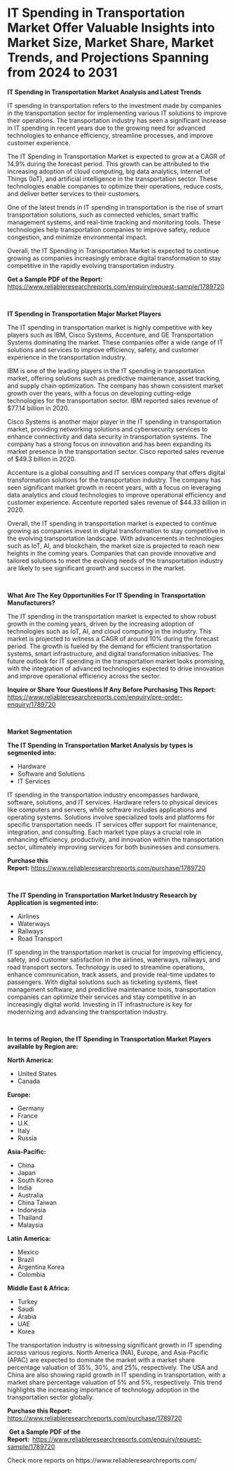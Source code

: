 <p><h1>IT Spending in Transportation Market Offer Valuable Insights into Market Size, Market Share, Market Trends, and Projections Spanning from 2024 to 2031</h1></p><p><strong>IT Spending in Transportation Market Analysis and Latest Trends</strong></p>
<p><p>IT spending in transportation refers to the investment made by companies in the transportation sector for implementing various IT solutions to improve their operations. The transportation industry has seen a significant increase in IT spending in recent years due to the growing need for advanced technologies to enhance efficiency, streamline processes, and improve customer experience.</p><p>The IT Spending in Transportation Market is expected to grow at a CAGR of 14.9% during the forecast period. This growth can be attributed to the increasing adoption of cloud computing, big data analytics, Internet of Things (IoT), and artificial intelligence in the transportation sector. These technologies enable companies to optimize their operations, reduce costs, and deliver better services to their customers.</p><p>One of the latest trends in IT spending in transportation is the rise of smart transportation solutions, such as connected vehicles, smart traffic management systems, and real-time tracking and monitoring tools. These technologies help transportation companies to improve safety, reduce congestion, and minimize environmental impact.</p><p>Overall, the IT Spending in Transportation Market is expected to continue growing as companies increasingly embrace digital transformation to stay competitive in the rapidly evolving transportation industry.</p></p>
<p><strong>Get a Sample PDF of the Report:&nbsp;</strong> <a href="https://www.reliableresearchreports.com/enquiry/request-sample/1789720">https://www.reliableresearchreports.com/enquiry/request-sample/1789720</a></p>
<p>&nbsp;</p>
<p><strong>IT Spending in Transportation Major Market Players</strong></p>
<p><p>The IT spending in transportation market is highly competitive with key players such as IBM, Cisco Systems, Accenture, and GE Transportation Systems dominating the market. These companies offer a wide range of IT solutions and services to improve efficiency, safety, and customer experience in the transportation industry.</p><p>IBM is one of the leading players in the IT spending in transportation market, offering solutions such as predictive maintenance, asset tracking, and supply chain optimization. The company has shown consistent market growth over the years, with a focus on developing cutting-edge technologies for the transportation sector. IBM reported sales revenue of $77.14 billion in 2020.</p><p>Cisco Systems is another major player in the IT spending in transportation market, providing networking solutions and cybersecurity services to enhance connectivity and data security in transportation systems. The company has a strong focus on innovation and has been expanding its market presence in the transportation sector. Cisco reported sales revenue of $49.3 billion in 2020.</p><p>Accenture is a global consulting and IT services company that offers digital transformation solutions for the transportation industry. The company has seen significant market growth in recent years, with a focus on leveraging data analytics and cloud technologies to improve operational efficiency and customer experience. Accenture reported sales revenue of $44.33 billion in 2020.</p><p>Overall, the IT spending in transportation market is expected to continue growing as companies invest in digital transformation to stay competitive in the evolving transportation landscape. With advancements in technologies such as IoT, AI, and blockchain, the market size is projected to reach new heights in the coming years. Companies that can provide innovative and tailored solutions to meet the evolving needs of the transportation industry are likely to see significant growth and success in the market.</p></p>
<p>&nbsp;</p>
<p><strong>What Are The Key Opportunities For IT Spending in Transportation Manufacturers?</strong></p>
<p><p>The IT spending in the transportation market is expected to show robust growth in the coming years, driven by the increasing adoption of technologies such as IoT, AI, and cloud computing in the industry. This market is projected to witness a CAGR of around 10% during the forecast period. The growth is fueled by the demand for efficient transportation systems, smart infrastructure, and digital transformation initiatives. The future outlook for IT spending in the transportation market looks promising, with the integration of advanced technologies expected to drive innovation and improve operational efficiency across the sector.</p></p>
<p><strong>Inquire or Share Your Questions If Any Before Purchasing This Report:</strong> <a href="https://www.reliableresearchreports.com/enquiry/pre-order-enquiry/1789720">https://www.reliableresearchreports.com/enquiry/pre-order-enquiry/1789720</a></p>
<p>&nbsp;</p>
<p><strong>Market Segmentation</strong></p>
<p><strong>The IT Spending in Transportation Market Analysis by types is segmented into:</strong></p>
<p><ul><li>Hardware</li><li>Software and Solutions</li><li>IT Services</li></ul></p>
<p><p>IT spending in the transportation industry encompasses hardware, software, solutions, and IT services. Hardware refers to physical devices like computers and servers, while software includes applications and operating systems. Solutions involve specialized tools and platforms for specific transportation needs. IT services offer support for maintenance, integration, and consulting. Each market type plays a crucial role in enhancing efficiency, productivity, and innovation within the transportation sector, ultimately improving services for both businesses and consumers.</p></p>
<p><strong>Purchase this Report:&nbsp;</strong><a href="https://www.reliableresearchreports.com/purchase/1789720">https://www.reliableresearchreports.com/purchase/1789720</a></p>
<p>&nbsp;</p>
<p><strong>The IT Spending in Transportation Market Industry Research by Application is segmented into:</strong></p>
<p><ul><li>Airlines</li><li>Waterways</li><li>Railways</li><li>Road Transport</li></ul></p>
<p><p>IT spending in the transportation market is crucial for improving efficiency, safety, and customer satisfaction in the airlines, waterways, railways, and road transport sectors. Technology is used to streamline operations, enhance communication, track assets, and provide real-time updates to passengers. With digital solutions such as ticketing systems, fleet management software, and predictive maintenance tools, transportation companies can optimize their services and stay competitive in an increasingly digital world. Investing in IT infrastructure is key for modernizing and advancing the transportation industry.</p></p>
<p>&nbsp;</p>
<p><strong>In terms of Region, the IT Spending in Transportation Market Players available by Region are:</strong></p>
<p>
    <p> <strong> North America: </strong>
        <ul>
            <li>United States</li>
            <li>Canada</li>
        </ul>
        </p> 
    <p> <strong> Europe: </strong>
        <ul>
            <li>Germany</li>
            <li>France</li>
            <li>U.K.</li>
            <li>Italy</li>
            <li>Russia</li>
        </ul>
        </p> 
    <p> <strong> Asia-Pacific: </strong>
        <ul>
            <li>China</li>
            <li>Japan</li>
            <li>South Korea</li>
            <li>India</li>
            <li>Australia</li>
            <li>China Taiwan</li>
            <li>Indonesia</li>
            <li>Thailand</li>
            <li>Malaysia</li>
        </ul>
        </p> 
    <p> <strong> Latin America: </strong>
        <ul>
            <li>Mexico</li>
            <li>Brazil</li>
            <li>Argentina Korea</li>
            <li>Colombia</li>
        </ul>
        </p> 
    <p> <strong> Middle East & Africa: </strong>
        <ul>
            <li>Turkey</li>
            <li>Saudi</li>
            <li>Arabia</li>
            <li>UAE</li>
            <li>Korea</li>
        </ul>
    </p>
    </p>
<p><p>The transportation industry is witnessing significant growth in IT spending across various regions. North America (NA), Europe, and Asia-Pacific (APAC) are expected to dominate the market with a market share percentage valuation of 35%, 30%, and 25%, respectively. The USA and China are also showing rapid growth in IT spending in transportation, with a market share percentage valuation of 5% and 5%, respectively. This trend highlights the increasing importance of technology adoption in the transportation sector globally.</p></p>
<p><strong>Purchase this Report: </strong><a href="https://www.reliableresearchreports.com/purchase/1789720">https://www.reliableresearchreports.com/purchase/1789720</a></p>
<p>&nbsp;<strong>Get a Sample PDF of the Report:&nbsp;&nbsp;</strong><a href="https://www.reliableresearchreports.com/enquiry/request-sample/1789720">https://www.reliableresearchreports.com/enquiry/request-sample/1789720</a></p>
<p><strong></strong></p>
<p>Check more reports on https://www.reliableresearchreports.com/</p>